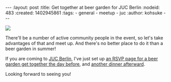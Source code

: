 --- :layout: post :title: Get together at beer garden for JUC Berlin :nodeid: 483 :created: 1402945861 :tags: - general - meetup - juc :author: kohsuke ---

![](http://upload.wikimedia.org/wikipedia/commons/thumb/2/2b/-_Beer_garden_sign_-_Germany_-.jpg/160px--_Beer_garden_sign_-_Germany_-.jpg)

There'll be a number of active community people in the event, so let's take advantages of that and meet up. And there's no better place to do it than a beer garden in summer!

If you are coming to [JUC Berlin](http://www.cloudbees.com/jenkins/juc-2014/berlin), I've just set up [an RSVP page for a beer garden get together the day before](http://www.meetup.com/jenkinsmeetup/events/189413622/), and [another dinner afterward](http://www.meetup.com/jenkinsmeetup/events/189405872/).

Looking forward to seeing you!
